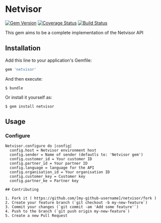 # Netvisor
[![Gem Version](https://badge.fury.io/rb/netvisor.svg)](http://badge.fury.io/rb/netvisor)
[![Coverage Status](https://coveralls.io/repos/Eficode/netvisor/badge.png)](https://coveralls.io/r/Eficode/netvisor)
[![Build Status](https://travis-ci.org/Eficode/netvisor.svg?branch=master)](https://travis-ci.org/Eficode/netvisor)

This gem aims to be a complete implementation of the Netvisor API

## Installation

Add this line to your application's Gemfile:

```ruby
gem 'netvisor'
```

And then execute:

    $ bundle

Or install it yourself as:

    $ gem install netvisor

## Usage

### Configure

```
Netvisor.configure do |config|
  config.host = Netvisor environment host
  config.sender = Name of sender (defautls to: 'Netvisor gem')
  config.customer_id = Your customer ID
  config.partner_id = Your partner ID
  config.language = language for the API
  config.organisation_id = Your organisation ID
  config.customer_key = Customer key
  config.partner_ke = Partner key

## Contributing

1. Fork it ( https://github.com/[my-github-username]/netvisor/fork )
2. Create your feature branch (`git checkout -b my-new-feature`)
3. Commit your changes (`git commit -am 'Add some feature'`)
4. Push to the branch (`git push origin my-new-feature`)
5. Create a new Pull Request
